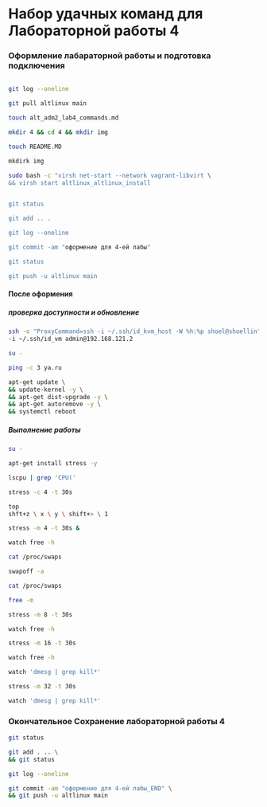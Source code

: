 # Набор удачных команд для Лабораторной работы 4

### Оформление лабараторной работы и подготовка подключения
```bash

git log --oneline

git pull altlinux main

touch alt_adm2_lab4_commands.md

mkdir 4 && cd 4 && mkdir img

touch README.MD

mkdirk img

sudo bash -c "virsh net-start --network vagrant-libvirt \
&& virsh start altlinux_altlinux_install


git status

git add .. .

git log --oneline

git commit -am "оформение для 4-ей лабы"

git status

git push -u altlinux main
```
#### После оформения
##### проверка доступности и обновление
```bash
ssh -o "ProxyCommand=ssh -i ~/.ssh/id_kvm_host -W %h:%p shoel@shoellin" \
-i ~/.ssh/id_vm admin@192.168.121.2

su -

ping -c 3 ya.ru

apt-get update \
&& update-kernel -y \
&& apt-get dist-upgrade -y \
&& apt-get autoremove -y \
&& systemctl reboot
```
##### Выполнение работы
```bash
su -

apt-get install stress -y

lscpu | grep 'CPU('

stress -c 4 -t 30s

top
shft+z \ x \ y \ shift+> \ 1

stress -m 4 -t 30s &

watch free -h

cat /proc/swaps

swapoff -a

cat /proc/swaps

free -m

stress -m 8 -t 30s

watch free -h

stress -m 16 -t 30s

watch free -h

watch 'dmesg | grep kill*'

stress -m 32 -t 30s

watch 'dmesg | grep kill*'
```
### Окончательное Сохранение лабораторной работы 4
```bash
git status

git add . .. \
&& git status

git log --oneline

git commit -am "оформение для 4-ей лабы_END" \
&& git push -u altlinux main
```
